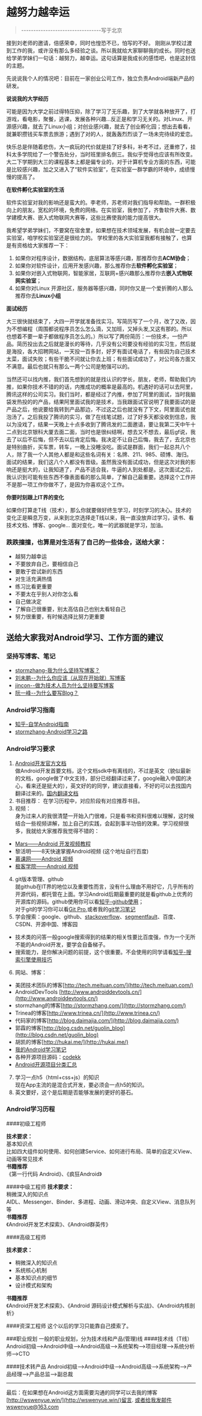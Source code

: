 # 越努力越幸运       
>  ---------------------------------写于北京

接到刘老师的邀请，倍感荣幸，同时也惶恐不已，怕写的不好。
刚刚从学校过渡到工作的我，或许没有那么多经验之谈。所以我就给大家聊聊我的成长。同时也送给学弟学妹们一句话：越努力，越幸运。这句话算是我成长的感悟吧，也是这封信的主题。

先说说我个人的情况吧：目前在一家创业公司工作，独立负责Android端新产品的研发。


**说说我的大学经历**

可能是因为大学之前过得特压抑，除了学习了无乐趣，到了大学就各种放开了，打游戏，看电影，聚餐，逃课，发展各种兴趣...反正是和学习无关的。对Linux、开源感兴趣，就去了Linux小组；对创业感兴趣，就去了创业孵化园；想出去看看，就兼职攒钱买车票去旅游；遇到了对的人，就轰轰烈烈谈了一场未完待续的爱恋。

快乐总是伴随着悲伤，大一疯玩的代价就是挂了好多科，补考不过，还重修了，挂科太多学院给了一个警告处分，当时班里排名倒三。我似乎觉得也应该有所改变。大二下学期到大三的课程基本上都是偏专业的，对于计算机专业方面的东西，可能是比较感兴趣，加之又进入了“软件实验室”，在实验室一群学霸的环境中，成绩慢慢的提高了。

**在软件孵化实验室的生活**

软件实验室对我的影响还是蛮大的。李老师，苏老师对我们指导和帮助。一群积极向上的朋友。宽松的环境，免费的网络。在实验室，我参加了，齐鲁软件大赛、数学建模大赛、嵌入式物联网大赛等，这些比赛使我的能力提高很大。

我希望学弟学妹们，不要窝在宿舍里，如果想在技术领域发展，有机会就一定要去实验室，咱学校实验室还是很给力的。 
学校里的各大实验室我都有接触了，也算是有资格给大家推荐一下：
   
1. 如果你对程序设计，数据结构，底层算法等感兴趣，那推荐你去**ACM协会**；   
2. 如果你对软件设计，应用开发感兴趣，那么推荐你去**软件孵化实验室**；   
3. 如果你对嵌入式物联网，智能家居，互联网+感兴趣那么推荐你去**嵌入式物联网实验室**；   
4. 如果你对Linux 开源社区，服务器等感兴趣，同时你又是一个爱折腾的人那么推荐你去**Linux小组**  

**面试经历**

大三很快就结束了，大四一开学就准备找实习。写简历写了一个月，改了又改，因为不想编程（周围都说程序员怎么怎么滴，又加班，又掉头发,又这有那的。所以也想着不要一辈子都做程序员怎么的。）所以写了两份简历：一份技术，一份产品。简历投出去之后就是漫长的等待，几乎没有公司要没有经验的实习生，然后就是海投，各大招聘网站，一天投一百多封，好歹有面试电话了，有些因为自己技术太菜，面试失败；有些干脆不问就让你去上班；有些面试成功了，对公司各方面又不满意。最后也就只有那么一两个公司是勉强可以的。

当然还可以找内推，我们首先想到的就是找认识的学长，朋友，老师，帮助我们内推，如果你技术不错的的话，内推成功的概率是最高的。机遇好的话可以去阿里，腾讯这样的公司实习。我们当时，都是经过了内推，参加了阿里的面试，当时我脑袋发热投的的产品，结果阿里面试我的是技术，当我跟面试官说明了我要面试的是产品之后，他说要给我转到产品那边，不过这之后也就没有了下文，阿里面试也就泡汤了。之后我投了腾讯的实习，做了在线笔试题，过了好多天都没收到信息，我以为没戏了，结果一天晚上十点多收到了腾讯发的二面邀请，要让我第二天中午十二点到北京银科大厦去面二面，当时也是很纠结啊，想去又不想去，最后gf说，我去了以后不后悔，但不去以后肯定后悔。我决定不让自己后悔，我去了，去北京也是特别曲折，买车票，转车，一晚上没睡没吃。面试是群面，我们一起总共八个人，除了我一个人其他人都是和这些名词有关：名牌、211、985、硕博、海归。面试的结果，我们这八个人都没有晋级。虽然我没有面试成功，但是这次对我的影响还是挺大的，让我知道了，产品不适合我，牛逼的人到处都是。这次面试之后，我认识到可能有些东西不像表面看的那么简单，了解自己最重要。选择这个工作并不是那一项工作你做不了，是因为你喜欢这个工作。


**你要时刻跟上IT界的变化**

如果你打算走T线（技术），那么你就要做好终生学习，时刻学习的决心。技术的变化正是瞬息万变，从来到北京选择走T线以来，我一直没放弃过学习，读书、看技术文档、博客、google... 面对变化，唯一的武器就是学习，加油。


### 跌跌撞撞，也算是对生活有了自己的一些体会，送给大家：

- 越努力越幸运
- 不要放弃自己，要相信自己
- 要敢于尝试新的东西
- 对生活充满热情
- 练习比看更重要
- 不要太在乎别人对你怎么看
- 自己做决定
- 了解自己很重要，别太高估自己也别太看轻自己
- 努力很重要，有时候选择比努力更重要
 

## 送给大家我对Android学习、工作方面的建议

### 坚持写博客、笔记
- [stormzhang-我为什么坚持写博客？](http://mp.weixin.qq.com/s?__biz=MzA4NTQwNDcyMA==&mid=402564613&idx=1&sn=d2b7c75b11046a0dcf8df77e737d2b4c#rd)
- [刘未鹏--为什么你应该（从现在开始就）写博客](http://mindhacks.cn/2009/02/15/why-you-should-start-blogging-now/)
- [jincon--做为技术人员为什么坚持要写博客](http://www.jincon.com/archives/72/)
- [阮一峰--为什么要写Blog？](http://www.ruanyifeng.com/blog/2006/12/why_i_keep_blogging.html)

### Android学习指南
- [知乎-自学Android指南](https://www.zhihu.com/question/26417244)
- [stormzhang-Android学习之路](http://stormzhang.com/android/2014/07/07/learn-android-from-rookie/)


### Android学习要求
1. [Android开发官方文档](http://developer.android.com/training/index.html)   
   做Android开发首要文档，这个文档sdk中有离线的，不过是英文（貌似最新的文档，google做了中文支持，部分已经翻译过来了，google融入中国的决心，看来还是挺大的），英文好的的同学，建议直接看，不好的可以去找国内翻译过来的。[国内翻译文档](http://hukai.me/android-training-course-in-chinese/basics/index.html)
2. 书目推荐：
  在学习历程中，对应阶段有对应推荐书目。
3. 视频：   
身为过来人的我很清楚一开始入门很难，只是看书和资料很难以理解，这时候结合一些视频讲解，加上自己的实践，会起到事半功倍的效果。学习视频很多，我就给大家推荐我觉得不错的：
  - [Mars——Android 开发视频教程](http://www.marschen.com/portal.php)
  - 黎活明——8天快速掌握Android视频 (这个地址自行百度)
  - [慕课网——Android 视频](http://www.imooc.com/course/list?c=android)
  - [极客学院——Android 视频](http://www.jikexueyuan.com/course/android/)
  
4. git版本管理、github    
   就github在IT界的地位以及重要性而言，没有什么理由不用好它，几乎所有的开源代码，都托管在上面。学习Android后期最重要的就是看github上优秀的开源库的源码。github使用你可以看[知乎-github使用](https://www.zhihu.com/question/20070065)；    
   对于git的学习你可以看[Git Pro](https://git-scm.com/book/zh/v2),或者我的[git学习笔记](https://github.com/wswenyue/gitStudy/wiki)
5. 学会搜索：google、github、[stackoverflow](http://stackoverflow.com/)、[segmentfault](https://segmentfault.com/)、百度、CSDN、开源中国、博客园
  - 技术类的问答一般google搜索得到的结果的相关性要比百度强，作为一个无所不能的Android开发，要学会自备梯子。
  - 搜索能力，是你解决问题的前提，这个很重要。不会使用的同学请看[知乎-搜索引擎使用技巧](https://www.zhihu.com/question/19847393)
6. 网站、博客：
  - 美团技术团队的博客[http://tech.meituan.com/](http://tech.meituan.com/) 
  - AndroidDevTools [http://www.androiddevtools.cn/](http://www.androiddevtools.cn/)
  - stormzhang的博客[http://stormzhang.com/](http://stormzhang.com/)
  - Trinea的博客[http://www.trinea.cn/](http://www.trinea.cn/)
  - 代码家的博客[http://blog.daimajia.com/](http://blog.daimajia.com/)
  - 郭霖的博客[http://blog.csdn.net/guolin_blog](http://blog.csdn.net/guolin_blog)
  - 胡凯的博客[http://hukai.me/](http://hukai.me/)
  - [我的Android学习笔记](https://github.com/wswenyue/note/wiki)
  - 各种开源项目源码：[codekk](http://p.codekk.com/)
  - [Android开源项目分类汇总](https://github.com/kesenhoo/android-open-project)

7. 学习一点h5（html+css+js）的知识    
   现在App主流的是混合式开发，要必须会一点h5的知识。    
8. 英文要好，这个是后期是否能够发展的更好的基石。 

### Android学习历程
####初级工程师

**技术要求：**     
基本知识点  
比如四大组件如何使用、如何创建Service、如何进行布局、简单的自定义View、动画等常见技术     
**书籍推荐**    
《第一行代码 Android》、《疯狂Android》

####中级工程师
**技术要求：**     
稍微深入的知识点     
AIDL、Messenger、Binder、多进程、动画、滑动冲突、自定义View、消息队列等     
**书籍推荐**     
《Android开发艺术探索》、《Android群英传》

####高级工程师

**技术要求：** 

- 稍微深入的知识点 
- 系统核心机制 
- 基本知识点的细节 
- 设计模式和架构 

**书籍推荐**   
《Android开发艺术探索》、《Android 源码设计模式解析与实战》、《Android内核剖析》

####资深工程师
这个以后的学习只能靠自己摸索了。


###职业规划
一般的职业规划，分为技术线和产品(管理)线
####技术线（T线）
Android初级-->Android中级-->Android高级-->系统架构-->项目经理-->系统分析师-->CTO

####技术转产品
Android初级-->Android中级-->Android高级-->系统架构-->产品经理-->产品总监-->副总裁


------

最后：在如果想在Android这方面需要沟通的同学可以去我的博客[http://wswenyue.win/](http://wswenyue.win/)留言.
或者给我发邮件wswenyue@163.com